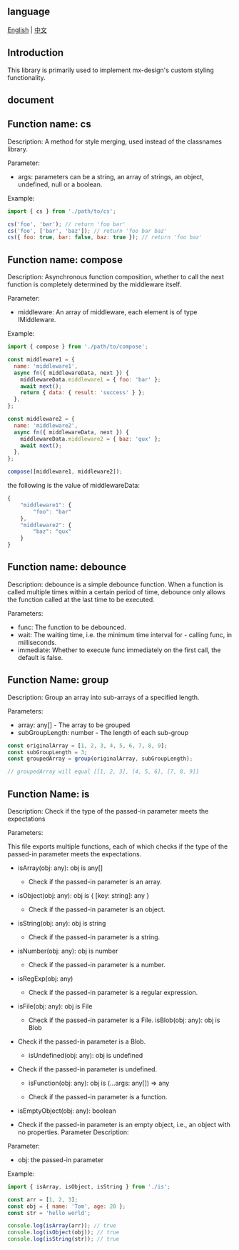 ## language
[English](./README.md) | [中文](./README.zh.md)

## Introduction
This library is primarily used to implement mx-design's custom styling functionality.

## document

## Function name: cs

Description: A method for style merging, used instead of the classnames library.

Parameter:

- args: parameters can be a string, an array of strings, an object, undefined, null or a boolean.


Example:

```javascript
import { cs } from './path/to/cs';

cs('foo', 'bar'); // return 'foo bar'
cs('foo', ['bar', 'baz']); // return 'foo bar baz'
cs({ foo: true, bar: false, baz: true }); // return 'foo baz'
```


## Function name: compose

Description: Asynchronous function composition, whether to call the next function is completely determined by the middleware itself.

Parameter:

- middleware: An array of middleware, each element is of type IMiddleware.

Example:

```javascript
import { compose } from './path/to/compose';

const middleware1 = {
  name: 'middleware1',
  async fn({ middlewareData, next }) {
    middlewareData.middleware1 = { foo: 'bar' };
    await next();
    return { data: { result: 'success' } };
  },
};

const middleware2 = {
  name: 'middleware2',
  async fn({ middlewareData, next }) {
    middlewareData.middleware2 = { baz: 'qux' };
    await next();
  },
};

compose([middleware1, middleware2]);
```
the following is the value of middlewareData:
```javascript
{
    "middleware1": {
        "foo": "bar"
    },
    "middleware2": {
        "baz": "qux"
    }
}
```
## Function name: debounce

Description: debounce is a simple debounce function. When a function is called multiple times within a certain period of time, debounce only allows the function called at the last time to be executed.

Parameters:

- func: The function to be debounced.
- wait: The waiting time, i.e. the minimum time interval for - calling func, in milliseconds.
- immediate: Whether to execute func immediately on the first call, the default is false.


## Function Name: group

Description: Group an array into sub-arrays of a specified length.

Parameters:

- array: any[] - The array to be grouped
- subGroupLength: number - The length of each sub-group


```javascript
const originalArray = [1, 2, 3, 4, 5, 6, 7, 8, 9];
const subGroupLength = 3;
const groupedArray = group(originalArray, subGroupLength);

// groupedArray will equal [[1, 2, 3], [4, 5, 6], [7, 8, 9]]
```
## Function Name: is
Description: Check if the type of the passed-in parameter meets the expectations

Parameters:

This file exports multiple functions, each of which checks if the type of the passed-in parameter meets the expectations.

- isArray(obj: any): obj is any[]

  - Check if the passed-in parameter is an array.
- isObject(obj: any): obj is { [key: string]: any }

  - Check if the passed-in parameter is an object.
- isString(obj: any): obj is string

  - Check if the passed-in parameter is a string.
- isNumber(obj: any): obj is number

  - Check if the passed-in parameter is a number.
- isRegExp(obj: any)

  - Check if the passed-in parameter is a regular expression.
- isFile(obj: any): obj is File

  - Check if the passed-in parameter is a File.
isBlob(obj: any): obj is Blob

- Check if the passed-in parameter is a Blob.
  - isUndefined(obj: any): obj is undefined

- Check if the passed-in parameter is undefined.
  - isFunction(obj: any): obj is (...args: any[]) => any

  - Check if the passed-in parameter is a function.
- isEmptyObject(obj: any): boolean

- Check if the passed-in parameter is an empty object, i.e., an object with no properties.
Parameter Description:

Parameter:
- obj: the passed-in parameter

Example:

```javascript
import { isArray, isObject, isString } from './is';

const arr = [1, 2, 3];
const obj = { name: 'Tom', age: 20 };
const str = 'hello world';

console.log(isArray(arr)); // true
console.log(isObject(obj)); // true
console.log(isString(str)); // true
```

